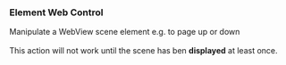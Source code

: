 ### Element Web Control

Manipulate a WebView scene element e.g. to page up or down\
\
This action will not work until the scene has ben **displayed** at least
once.
